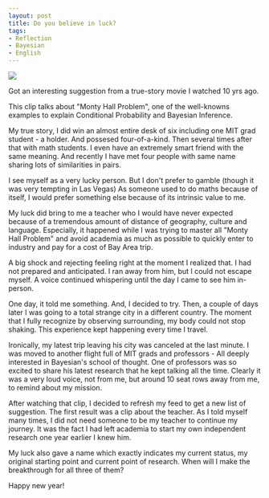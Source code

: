 ```yaml
---
layout: post
title: Do you believe in luck?
tags:
- Reflection
- Bayesian
- English
---
```



[![](http://img.youtube.com/vi/8DMnAAvakh0/0.jpg)](http://www.youtube.com/watch?v=8DMnAAvakh0 "")

Got an interesting suggestion from a true-story movie I watched 10 yrs ago.

This clip talks about "Monty Hall Problem", one of the well-knowns examples to explain Conditional Probability and Bayesian Inference.

My true story, I did win an almost entire desk of six including one MIT grad student - a holder. And possesed four-of-a-kind. Then several times after that with math students. I even have an extremely smart friend with the same meaning. And recently I have met four people with same name sharing lots of similarities in pairs.

I see myself as a very lucky person. But I don't prefer to gamble (though it was very tempting in Las Vegas) As someone used to do maths because of itself, I would prefer something else because of its intrinsic value to me.

My luck did bring to me a teacher who I would have never expected because of a tremendous amount of distance of geography, culture and language. Especially, it happened while I was trying to master all "Monty Hall Problem" and avoid academia as much as possible to quickly enter to industry and pay for a cost of Bay Area trip.

A big shock and rejecting feeling right at the moment I realized that. I had not prepared and anticipated. I ran away from him, but I could not escape myself. A voice continued whispering until the day I came to see him in-person.

One day, it told me something. And, I decided to try. Then, a couple of days later I was going to a total strange city in a different country. The moment that I fully recognize by observing surrounding, my body could not stop shaking. This experience kept happening every time I travel.

Ironically, my latest trip leaving his city was canceled at the last minute. I was moved to another flight full of MIT grads and professors - All deeply interested in Bayesian's school of thought. One of professors was so excited to share his latest research that he kept talking all the time. Clearly it was a very loud voice, not from me, but around 10 seat rows away from me, to remind about my mission.

After watching that clip, I decided to refresh my feed to get a new list of suggestion. The first result was a clip about the teacher. As I told myself many times, I did not need someone to be my teacher to continue my journey. It was the fact I had left academia to start my own independent research one year earlier I knew him.

My luck also gave a name which exactly indicates my current status, my original starting point and current point of research. When will I make the breakthrough for all three of them?

Happy new year!
